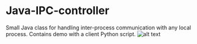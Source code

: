# Java-IPC-controller
Small Java class for handling inter-process communication with any local process. Contains demo with a client Python script. 
![alt text](https://i.imgur.com/XL1bzX6.png)
